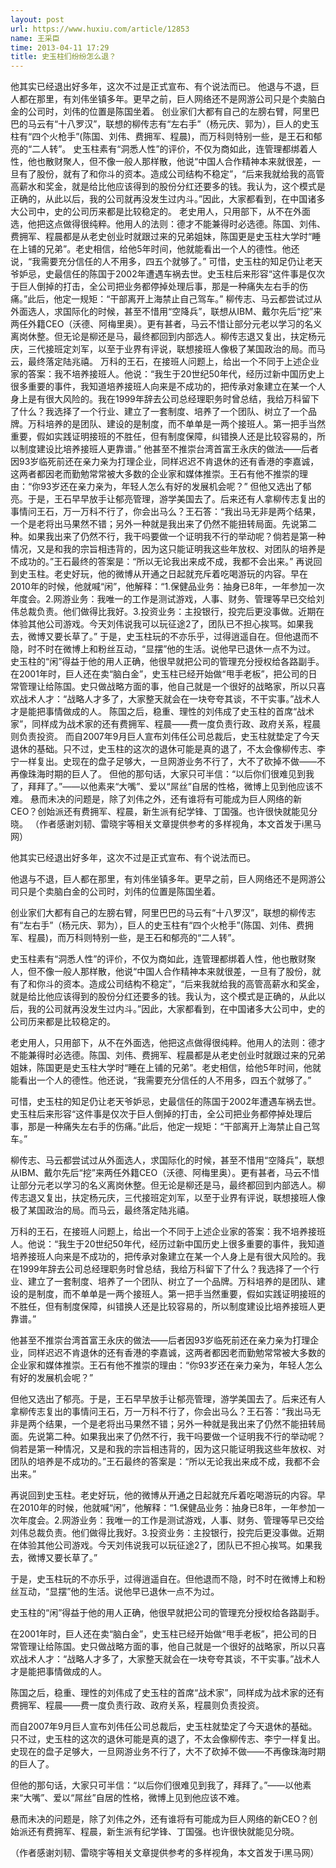 ```yaml
---
layout: post
url: https://www.huxiu.com/article/12853
name: 王采臣
time: 2013-04-11 17:29
title: 史玉柱们纷纷怎么退？
---
```

他其实已经退出好多年，这次不过是正式宣布、有个说法而已。 他退与不退，巨人都在那里，有刘伟坐镇多年。更早之前，巨人网络还不是网游公司只是个卖脑白金的公司时，刘伟的位置是陈国坐着。 创业家们大都有自己的左膀右臂，阿里巴巴的马云有“十八罗汉”，联想的柳传志有“左右手”（杨元庆、郭为），巨人的史玉柱有“四个火枪手”(陈国、刘伟、费拥军、程晨)，而万科则特别一些，是王石和郁亮的“二人转”。 史玉柱素有“洞悉人性”的评价，不仅为商如此，连管理都绑着人性，他也散财聚人，但不像一般人那样散，他说“中国人合作精神本来就很差，一旦有了股份，就有了和你斗的资本。造成公司结构不稳定”，“后来我就给我的高管高薪水和奖金，就是给比他应该得到的股份分红还要多的钱。我认为，这个模式是正确的，从此以后，我的公司就再没发生过内斗。”因此，大家都看到，在中国诸多大公司中，史的公司历来都是比较稳定的。 老史用人，只用部下，从不在外面选，他把这点做得很纯粹。他用人的法则：德才不能兼得时必选德。陈国、刘伟、费拥军、程晨都是从老史创业时就跟过来的兄弟姐妹，陈国更是史玉柱大学时“睡在上铺的兄弟”。老史相信，给他5年时间，他就能看出一个人的德性。他还说，“我需要充分信任的人不用多，四五个就够了。” 可惜，史玉柱的知足仍让老天爷妒忌，史最信任的陈国于2002年遭遇车祸去世。史玉柱后来形容“这件事是仅次于巨人倒掉的打击，全公司把业务都停掉处理后事，那是一种痛失左右手的伤痛。”此后，他定一规矩：“干部离开上海禁止自己驾车。” 柳传志、马云都尝试过从外面选人，求国际化的时候，甚至不惜用“空降兵”，联想从IBM、戴尔先后“挖”来两任外籍CEO（沃德、阿梅里奥）。更有甚者，马云不惜让部分元老以学习的名义离岗休整。但无论是柳还是马，最终都回到内部选人。柳传志退又复出，扶定杨元庆，三代接班定刘军，以至于业界有评说，联想接班人像极了某国政治的局。而马云，最终落定陆兆禧。 万科的王石，在接班人问题上，给出一个不同于上述企业家的答案：我不培养接班人。他说：“我生于20世纪50年代，经历过新中国历史上很多重要的事件，我知道培养接班人向来是不成功的，把传承对象建立在某一个人身上是有很大风险的。我在1999年辞去公司总经理职务时曾总结，我给万科留下了什么？我选择了一个行业、建立了一套制度、培养了一个团队、树立了一个品牌。万科培养的是团队、建设的是制度，而不单单是一两个接班人。第一把手当然重要，假如实践证明接班的不胜任，但有制度保障，纠错换人还是比较容易的，所以制度建设比培养接班人更靠谱。” 他甚至不推崇台湾首富王永庆的做法——后者因93岁临死前还在亲力亲为打理企业，同样迟迟不肯退休的还有香港的李嘉诚，这两者都因老而勤勉常常被大多数的企业家和媒体推崇。王石有他不推崇的理由：“你93岁还在亲力亲为，年轻人怎么有好的发展机会呢？” 但他又选出了郁亮。于是，王石早早放手让郁亮管理，游学美国去了。后来还有人拿柳传志复出的事情问王石，万一万科不行了，你会出马么？王石答：“我出马无非是两个结果，一个是老将出马果然不错；另外一种就是我出来了仍然不能扭转局面。先说第二种。如果我出来了仍然不行，我干吗要做一个证明我不行的举动呢？倘若是第一种情况，又是和我的宗旨相违背的，因为这只能证明我这些年放权、对团队的培养是不成功的。”王石最终的答案是：“所以无论我出来成不成，我都不会出来。” 再说回到史玉柱。老史好玩，他的微博从开通之日起就充斥着吃喝游玩的内容。早在2010年的时候，他就喊“闲”，他解释：“1.保健品业务：抽身已8年，一年参加一次年度会。2.网游业务：我唯一的工作是测试游戏，人事、财务、管理等早已交给刘伟总裁负责。他们做得比我好。3.投资业务：主投银行，投完后更没事做。近期在体验其他公司游戏。今天刘伟说我可以玩征途2了，团队已不担心挨骂。如果我去，微博又要长草了。” 于是，史玉柱玩的不亦乐乎，过得逍遥自在。但他退而不隐，时不时在微博上和粉丝互动，“显摆”他的生活。说他早已退休一点不为过。 史玉柱的“闲”得益于他的用人正确，他很早就把公司的管理充分授权给各路副手。 在2001年时，巨人还在卖“脑白金”，史玉柱已经开始做“甩手老板”，把公司的日常管理让给陈国。史只做战略方面的事，他自己就是一个很好的战略家，所以只喜欢战术人才：“战略人才多了，大家整天就会在一块夸夸其谈，不干实事。”战术人才是能把事情做成的人。 陈国之后，稳重、理性的刘伟成了史玉柱的首席“战术家”，同样成为战术家的还有费拥军、程晨——费一度负责行政、政府关系，程晨则负责投资。 而自2007年9月巨人宣布刘伟任公司总裁后，史玉柱就垫定了今天退休的基础。只不过，史玉柱的这次的退休可能是真的退了，不太会像柳传志、李宁一样复出。史现在的盘子足够大，一旦网游业务不行了，大不了砍掉不做——不再像珠海时期的巨人了。 但他的那句话，大家只可半信：“以后你们很难见到我了，拜拜了。”——以他素来“大嘴”、爱以“屌丝”自居的性格，微博上见到他应该不难。 悬而未决的问题是，除了刘伟之外，还有谁将有可能成为巨人网络的新CEO？创始派还有费拥军、程晨，新生派有纪学锋、丁国强。也许很快就能见分晓。 （作者感谢刘韧、雷晓宇等相关文章提供参考的多样视角，本文首发于i黑马网）

他其实已经退出好多年，这次不过是正式宣布、有个说法而已。

他退与不退，巨人都在那里，有刘伟坐镇多年。更早之前，巨人网络还不是网游公司只是个卖脑白金的公司时，刘伟的位置是陈国坐着。

创业家们大都有自己的左膀右臂，阿里巴巴的马云有“十八罗汉”，联想的柳传志有“左右手”（杨元庆、郭为），巨人的史玉柱有“四个火枪手”(陈国、刘伟、费拥军、程晨)，而万科则特别一些，是王石和郁亮的“二人转”。

史玉柱素有“洞悉人性”的评价，不仅为商如此，连管理都绑着人性，他也散财聚人，但不像一般人那样散，他说“中国人合作精神本来就很差，一旦有了股份，就有了和你斗的资本。造成公司结构不稳定”，“后来我就给我的高管高薪水和奖金，就是给比他应该得到的股份分红还要多的钱。我认为，这个模式是正确的，从此以后，我的公司就再没发生过内斗。”因此，大家都看到，在中国诸多大公司中，史的公司历来都是比较稳定的。

老史用人，只用部下，从不在外面选，他把这点做得很纯粹。他用人的法则：德才不能兼得时必选德。陈国、刘伟、费拥军、程晨都是从老史创业时就跟过来的兄弟姐妹，陈国更是史玉柱大学时“睡在上铺的兄弟”。老史相信，给他5年时间，他就能看出一个人的德性。他还说，“我需要充分信任的人不用多，四五个就够了。”

可惜，史玉柱的知足仍让老天爷妒忌，史最信任的陈国于2002年遭遇车祸去世。史玉柱后来形容“这件事是仅次于巨人倒掉的打击，全公司把业务都停掉处理后事，那是一种痛失左右手的伤痛。”此后，他定一规矩：“干部离开上海禁止自己驾车。”

柳传志、马云都尝试过从外面选人，求国际化的时候，甚至不惜用“空降兵”，联想从IBM、戴尔先后“挖”来两任外籍CEO（沃德、阿梅里奥）。更有甚者，马云不惜让部分元老以学习的名义离岗休整。但无论是柳还是马，最终都回到内部选人。柳传志退又复出，扶定杨元庆，三代接班定刘军，以至于业界有评说，联想接班人像极了某国政治的局。而马云，最终落定陆兆禧。

万科的王石，在接班人问题上，给出一个不同于上述企业家的答案：我不培养接班人。他说：“我生于20世纪50年代，经历过新中国历史上很多重要的事件，我知道培养接班人向来是不成功的，把传承对象建立在某一个人身上是有很大风险的。我在1999年辞去公司总经理职务时曾总结，我给万科留下了什么？我选择了一个行业、建立了一套制度、培养了一个团队、树立了一个品牌。万科培养的是团队、建设的是制度，而不单单是一两个接班人。第一把手当然重要，假如实践证明接班的不胜任，但有制度保障，纠错换人还是比较容易的，所以制度建设比培养接班人更靠谱。”

他甚至不推崇台湾首富王永庆的做法——后者因93岁临死前还在亲力亲为打理企业，同样迟迟不肯退休的还有香港的李嘉诚，这两者都因老而勤勉常常被大多数的企业家和媒体推崇。王石有他不推崇的理由：“你93岁还在亲力亲为，年轻人怎么有好的发展机会呢？”

但他又选出了郁亮。于是，王石早早放手让郁亮管理，游学美国去了。后来还有人拿柳传志复出的事情问王石，万一万科不行了，你会出马么？王石答：“我出马无非是两个结果，一个是老将出马果然不错；另外一种就是我出来了仍然不能扭转局面。先说第二种。如果我出来了仍然不行，我干吗要做一个证明我不行的举动呢？倘若是第一种情况，又是和我的宗旨相违背的，因为这只能证明我这些年放权、对团队的培养是不成功的。”王石最终的答案是：“所以无论我出来成不成，我都不会出来。”

再说回到史玉柱。老史好玩，他的微博从开通之日起就充斥着吃喝游玩的内容。早在2010年的时候，他就喊“闲”，他解释：“1.保健品业务：抽身已8年，一年参加一次年度会。2.网游业务：我唯一的工作是测试游戏，人事、财务、管理等早已交给刘伟总裁负责。他们做得比我好。3.投资业务：主投银行，投完后更没事做。近期在体验其他公司游戏。今天刘伟说我可以玩征途2了，团队已不担心挨骂。如果我去，微博又要长草了。”

于是，史玉柱玩的不亦乐乎，过得逍遥自在。但他退而不隐，时不时在微博上和粉丝互动，“显摆”他的生活。说他早已退休一点不为过。

史玉柱的“闲”得益于他的用人正确，他很早就把公司的管理充分授权给各路副手。

在2001年时，巨人还在卖“脑白金”，史玉柱已经开始做“甩手老板”，把公司的日常管理让给陈国。史只做战略方面的事，他自己就是一个很好的战略家，所以只喜欢战术人才：“战略人才多了，大家整天就会在一块夸夸其谈，不干实事。”战术人才是能把事情做成的人。

陈国之后，稳重、理性的刘伟成了史玉柱的首席“战术家”，同样成为战术家的还有费拥军、程晨——费一度负责行政、政府关系，程晨则负责投资。

而自2007年9月巨人宣布刘伟任公司总裁后，史玉柱就垫定了今天退休的基础。只不过，史玉柱的这次的退休可能是真的退了，不太会像柳传志、李宁一样复出。史现在的盘子足够大，一旦网游业务不行了，大不了砍掉不做——不再像珠海时期的巨人了。

但他的那句话，大家只可半信：“以后你们很难见到我了，拜拜了。”——以他素来“大嘴”、爱以“屌丝”自居的性格，微博上见到他应该不难。

悬而未决的问题是，除了刘伟之外，还有谁将有可能成为巨人网络的新CEO？创始派还有费拥军、程晨，新生派有纪学锋、丁国强。也许很快就能见分晓。

（作者感谢刘韧、雷晓宇等相关文章提供参考的多样视角，本文首发于i黑马网）

